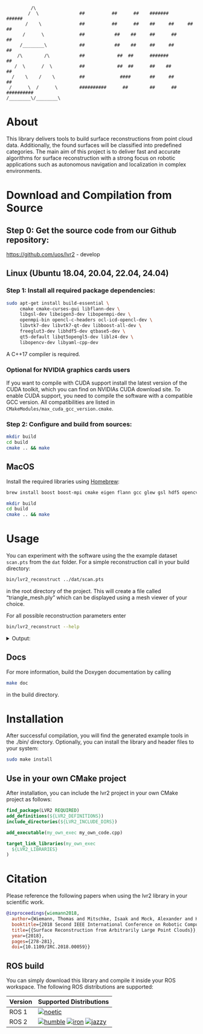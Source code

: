 ```console
         /\
        /  \               ##          ##      ##    #######         ######
       /    \              ##          ##      ##    ##     ##     ##      ##
      /      \             ##           ##    ##     ##      ##            ##
     /________\            ##           ##    ##     ##     ##            ##
    /\        /\           ##            ##  ##      #######             ##
   /  \      /  \          ##            ##  ##      ##    ##          ##
  /    \    /    \         ##             ####       ##     ##       ##
 /      \  /      \        ##########      ##        ##      ##    ##########
/________\/________\
```

# About

This library delivers tools to build surface reconstructions from point cloud
data. Additionally, the found surfaces will be classified into predefined categories. The main aim of this
project is to deliver fast and accurate algorithms for surface reconstruction with a strong focus on
robotic applications such as autonomous navigation and localization in complex environments.

# Download and Compilation from Source

## Step 0: Get the source code from our Github repository:

https://github.com/uos/lvr2 - develop

## Linux (Ubuntu 18.04, 20.04, 22.04, 24.04)

### Step 1: Install all required package dependencies: 

```bash
sudo apt-get install build-essential \
     cmake cmake-curses-gui libflann-dev \
     libgsl-dev libeigen3-dev libopenmpi-dev \
     openmpi-bin opencl-c-headers ocl-icd-opencl-dev \
     libvtk7-dev libvtk7-qt-dev libboost-all-dev \
     freeglut3-dev libhdf5-dev qtbase5-dev \
     qt5-default libqt5opengl5-dev liblz4-dev \
     libopencv-dev libyaml-cpp-dev
```

A C++17 compiler is required.

### Optional for NVIDIA graphics cards users

If you want to compile with CUDA support install the latest version of the CUDA toolkit, which you can find on NVIDIAs CUDA download site. To enable CUDA support, you need to compile the software with a compatible GCC version. All compatibilities are listed in `CMakeModules/max_cuda_gcc_version.cmake`.

### Step 2: Configure and build from sources:

```bash
mkdir build
cd build
cmake .. && make
```

## MacOS

Install the required libraries using [Homebrew](https://brew.sh):

```bash
brew install boost boost-mpi cmake eigen flann gcc glew gsl hdf5 opencv lz4 qt vtk 

mkdir build
cd build
cmake .. && make
```

# Usage

You can experiment with the software using the the example dataset `scan.pts` from the `dat` folder. For a simple
reconstruction call in your build directory:

```bash
bin/lvr2_reconstruct ../dat/scan.pts
```

in the root directory of the project. This will create a file called
“triangle_mesh.ply” which can be displayed using a mesh viewer of your choice.

For all possible reconstruction parameters enter

```bash
bin/lvr2_reconstruct --help
```

<details>
<summary>Output:</summary>

```bash
Supported options:
  -x [ --xPos ] arg (=0)                Position of the x-coordinates in the 
                                        input point data (according to screen 
                                        coordinates).
  -y [ --yPos ] arg (=1)                Position of the y-coordinates in the 
                                        input data lines (according to screen 
                                        coordinates).
  -z [ --zPos ] arg (=2)                Position of the z-coordinates in the 
                                        input data lines (according to screen 
                                        coordinates).
  --sx arg (=1)                         Scaling factor for the x coordinates.
  --sy arg (=1)                         Scaling factor for the y coordinates.
  --sz arg (=1)                         Scaling factor for the z coordinates.
  --help                                Produce help message
  --inputFile arg                       Input file name. Supported formats are 
                                        ASCII (.pts, .xyz), .ply and .h5
  --inputSchema arg                     The ScanProjectSchema to use with the 
                                        input file. Options are HDF5, HDF5V2, 
                                        RAW, HYPERLIB, EUROC, RAWPLY, SLAM6D
  --outputDirectory arg (=./)           Directory where the output files are 
                                        placed
  --outputFile arg (=triangle_mesh.ply triangle_mesh.obj )
                                        Output file name. Supported formats are
                                        ASCII (.pts, .xyz) and .ply
  -v [ --voxelsize ] arg (=10)          Voxelsize of grid used for 
                                        reconstruction.
  --noExtrusion                         Do not extend grid. Can be used  to 
                                        avoid artefacts in dense data sets but.
                                        Disabling will possibly create 
                                        additional holes in sparse data sets.
  -i [ --intersections ] arg (=-1)      Number of intersections used for 
                                        reconstruction. If other than -1, 
                                        voxelsize will calculated 
                                        automatically.
  -p [ --pcm ] arg (=LVR2)              Point cloud manager used for point 
                                        handling and normal estimation. Choose 
                                        from {FLANN, STANN, PCL, NABO, LVR2, 
                                        LBVH_CUDA}.
  --nem arg (=0)                        Method for estimating point normals / 
                                        planes. 0: PCA (default), 1: RANSAC, 2:
                                        IPCA ilikebigbits, 3: IPCA exact. Make 
                                        sure the computing device is supporting
                                        the respective method.
  -d [ --decomposition ] arg (=PMC)     Defines the type of decomposition that 
                                        is used for the voxels (Standard 
                                        Marching Cubes (MC), Planar Marching 
                                        Cubes (PMC), Standard Marching Cubes 
                                        with sharp feature detection (SF), Dual
                                        Marching Cubes with an adaptive Octree 
                                        (DMC) or Tetraeder (MT) decomposition. 
                                        Choose from {MC, PMC, MT, SF}
  -o [ --optimizePlanes ]               Shift all triangle vertices of a 
                                        cluster onto their shared plane
  -c [ --clusterPlanes ]                Cluster planar regions based on normal 
                                        threshold, do not shift vertices into 
                                        regression plane.
  --cleanContours arg (=0)              Remove noise artifacts from contours. 
                                        Same values are between 2 and 4
  --planeIterations arg (=3)            Number of iterations for plane 
                                        optimization
  -f [ --fillHoles ] arg (=0)           Maximum size for hole filling
  --rda arg (=0)                        Remove dangling artifacts, i.e. remove 
                                        the clusters with less than n triangles
  --pnt arg (=0.850000024)              (Plane Normal Threshold) Normal 
                                        threshold for plane optimization. 
                                        Default 0.85 equals about 3 degrees.
  --smallRegionThreshold arg (=10)      Threshold for small region removal. If 
                                        0 nothing will be deleted.
  -w [ --writeClassificationResult ]    Write classification results to file 
                                        'clusters.clu'
  -e [ --exportPointNormals ]           Exports original point cloud data 
                                        together with normals into a single 
                                        file called 'pointnormals.ply'
  -g [ --saveGrid ]                     Writes the generated grid to a file 
                                        called 'fastgrid.grid. The result can 
                                        be rendered with qviewer.
  -s [ --saveOriginalData ]             Save the original points and the 
                                        estimated normals together with the 
                                        reconstruction into one file 
                                        ('triangle_mesh.ply')
  --scanPoseFile arg                    ASCII file containing scan positions 
                                        that can be used to flip normals
  --kd arg (=5)                         Number of normals used for distance 
                                        function evaluation
  --ki arg (=10)                        Number of normals used in the normal 
                                        interpolation process
  --kn arg (=10)                        Size of k-neighborhood used for normal 
                                        estimation
  --mp arg (=7)                         Minimum value for plane optimzation
  -t [ --retesselate ]                  Retesselate regions that are in a 
                                        regression plane. Implies 
                                        --optimizePlanes.
  --lft arg (=0.00999999978)            (Line Fusion Threshold) Threshold for 
                                        fusing line segments while tesselating.
  --generateTextures                    Generate textures during finalization.
  --texMinClusterSize arg (=100)        Minimum number of faces of a cluster to
                                        create a texture from
  --texMaxClusterSize arg (=0)          Maximum number of faces of a cluster to
                                        create a texture from (0 = no limit)
  --textureAnalysis                     Enable texture analysis features for 
                                        texture matchung.
  --texelSize arg (=1)                  Texel size that determines texture 
                                        resolution.
  --classifier arg (=GREY)              Classfier object used to color the 
                                        mesh. Possible values: GREY, SIMPSONS, 
                                        JET, HOT, HSV, SHSV, WHITE, BLACK
  -r [ --recalcNormals ]                Always estimate normals, even if given 
                                        in .ply file.
  --threads arg (=16)                   Number of threads
  --sft arg (=0.899999976)              Sharp feature threshold when using 
                                        sharp feature decomposition
  --sct arg (=0.699999988)              Sharp corner threshold when using sharp
                                        feature decomposition
  --reductionRatio arg (=0)             Percentage of faces to remove via 
                                        edge-collapse (0.0 means no reduction, 
                                        1.0 means to remove all faces which can
                                        be removed)
  --tp arg                              Path to texture pack
  --co arg                              Coefficents file for texture matching 
                                        based on statistics
  --nsc arg (=16)                       Number of colors for texture statistics
  --nccv arg (=64)                      Number of colors for texture matching 
                                        based on color information
  --ct arg (=50)                        Coherence threshold for texture 
                                        matching based on color information
  --colt arg (=3.40282347e+38)          Threshold for texture matching based on
                                        colors
  --stat arg (=3.40282347e+38)          Threshold for texture matching based on
                                        statistics
  --feat arg (=3.40282347e+38)          Threshold for texture matching based on
                                        features
  --cro                                 Use texture matching based on cross 
                                        correlation.
  --patt arg (=100)                     Threshold for pattern extraction from 
                                        textures
  --mtv arg (=3)                        Minimum number of votes to consider a 
                                        texture transformation as correct
  --vcfp                                Use color information from pointcloud 
                                        to paint vertices
  --useGPU                              GPU normal estimation
  --flipPoint arg                       Flippoint --flipPoint x y z
  -q [ --texFromImages ]                Foo Bar ............
  --scanPositionIndex arg               List of scan positions to load from a 
                                        scan project
  --minSpectralChannel arg (=0)         Minimum Spectral Channel Index for 
                                        Ranged Texture Generation
  --maxSpectralChannel arg (=0)         Maximum Spectral Channel Index for 
                                        Ranged Texture Generation
  -a [ --projectDir ] arg               Foo Bar ............
  --transformScanPosition               Transform the scan with the 
                                        scanpositions pose when using 
                                        --scanPositionIndex
  --outputMeshName arg (=default)       The name of the saved mesh
  --inputMeshName arg                   The name of the mesh to load from the 
                                        file
  --inputMeshFile arg                   The file to load the mesh from
  --reduceScan arg (=0)                 Use Octree reduction algorithm with the
                                        given gridsize when after loading the 
                                        scans
  --reduceScanMinPoints arg (=1)        The number of points an octree voxel 
                                        has to contain to be considered 
                                        occupied
```

</details>


## Docs
For more information, build the Doxygen documentation by calling
```bash
make doc
```
in the build directory.


# Installation

After successful compilation, you will find the generated example tools in the ./bin/ directory. Optionally, you can install the library and header files to your system:

```bash
sudo make install
```

## Use in your own CMake project

After installation, you can include the lvr2 project in your own CMake project as follows:

```cmake
find_package(LVR2 REQUIRED)
add_definitions(${LVR2_DEFINITIONS})
include_directories(${LVR2_INCLUDE_DIRS})

add_executable(my_own_exec my_own_code.cpp)

target_link_libraries(my_own_exec
  ${LVR2_LIBRARIES}
)
```


# Citation

Please reference the following papers when using the lvr2 library in your scientific work.

```bib
@inproceedings{wiemann2018,
  author={Wiemann, Thomas and Mitschke, Isaak and Mock, Alexander and Hertzberg, Joachim},
  booktitle={2018 Second IEEE International Conference on Robotic Computing (IRC)}, 
  title={{Surface Reconstruction from Arbitrarily Large Point Clouds}}, 
  year={2018},
  pages={278-281},
  doi={10.1109/IRC.2018.00059}}
```


## ROS build

You can simply download this library and compile it inside your ROS workspace. The following ROS distributions are supported:

|  Version   |  Supported Distributions    |
|:-----------|:----------------------------|
| ROS 1 | [![noetic](https://github.com/uos/lvr2/actions/workflows/ros-noetic.yml/badge.svg)](https://github.com/uos/lvr2/actions/workflows/ros-noetic.yml) |
| ROS 2 | [![humble](https://github.com/uos/lvr2/actions/workflows/ros-humble.yml/badge.svg)](https://github.com/uos/lvr2/actions/workflows/ros-humble.yml) [![iron](https://github.com/uos/lvr2/actions/workflows/ros-iron.yml/badge.svg)](https://github.com/uos/lvr2/actions/workflows/ros-iron.yml) [![jazzy](https://github.com/uos/lvr2/actions/workflows/ros-jazzy.yml/badge.svg)](https://github.com/uos/lvr2/actions/workflows/ros-jazzy.yml) |